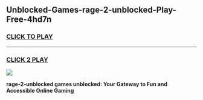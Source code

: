 
## Unblocked-Games-rage-2-unblocked-Play-Free-4hd7n
<h3>
<a href="https://premium76.site?title=rage-2-unblocked&ref=18A1">CLICK TO PLAY</a></h3>
<hr>

<h3>
<a href="https://premium76.site?title=rage-2-unblocked&ref=18A1">CLICK 2 PLAY</a>
  
</h3>

<a href="https://premium76.site?title=rage-2-unblocked&ref=18A1"><img src="https://clearcache.store/games.png"></a>


**rage-2-unblocked games unblocked: Your Gateway to Fun and Accessible Online Gaming**
